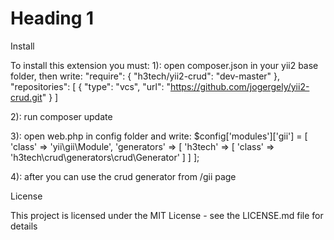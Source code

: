 # Heading 1 #

Install

To install this extension you must:
1): open composer.json in your yii2 base folder, then write: 
	"require": {
		"h3tech/yii2-crud": "dev-master"
    },
	"repositories": [
        {
            "type": "vcs",
            "url":  "https://github.com/jogergely/yii2-crud.git"
        }
    ]

2): run composer update

3): open web.php in config folder and write:
	$config['modules']['gii'] = [
        'class' => 'yii\gii\Module',
        'generators' => [
            'h3tech' => [
                'class' => 'h3tech\crud\generators\crud\Generator'
            ]
        ]
    ];

4): after you can use the crud generator from /gii page

License

This project is licensed under the MIT License - see the LICENSE.md file for details
